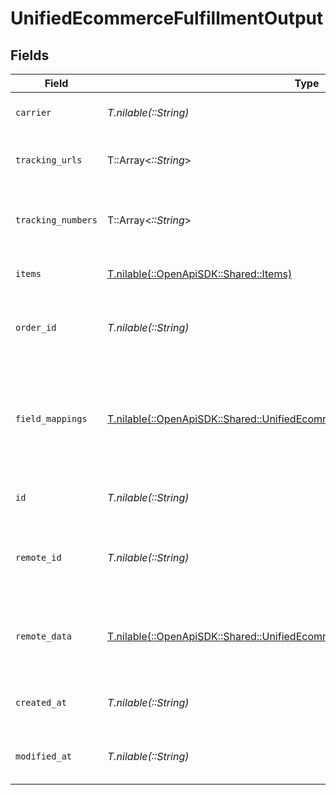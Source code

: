 # UnifiedEcommerceFulfillmentOutput


## Fields

| Field                                                                                                                                                    | Type                                                                                                                                                     | Required                                                                                                                                                 | Description                                                                                                                                              | Example                                                                                                                                                  |
| -------------------------------------------------------------------------------------------------------------------------------------------------------- | -------------------------------------------------------------------------------------------------------------------------------------------------------- | -------------------------------------------------------------------------------------------------------------------------------------------------------- | -------------------------------------------------------------------------------------------------------------------------------------------------------- | -------------------------------------------------------------------------------------------------------------------------------------------------------- |
| `carrier`                                                                                                                                                | *T.nilable(::String)*                                                                                                                                    | :heavy_minus_sign:                                                                                                                                       | The carrier of the fulfilment                                                                                                                            | DHL                                                                                                                                                      |
| `tracking_urls`                                                                                                                                          | T::Array<*::String*>                                                                                                                                     | :heavy_minus_sign:                                                                                                                                       | The tracking URLs of the fulfilment                                                                                                                      | [<br/>"https://tracing-url.sf.com"<br/>]                                                                                                                 |
| `tracking_numbers`                                                                                                                                       | T::Array<*::String*>                                                                                                                                     | :heavy_minus_sign:                                                                                                                                       | The tracking numbers of the fulfilment                                                                                                                   | [<br/>"track_1029_191919"<br/>]                                                                                                                          |
| `items`                                                                                                                                                  | [T.nilable(::OpenApiSDK::Shared::Items)](../../models/shared/items.md)                                                                                   | :heavy_minus_sign:                                                                                                                                       | The items in the fulfilment                                                                                                                              | {}                                                                                                                                                       |
| `order_id`                                                                                                                                               | *T.nilable(::String)*                                                                                                                                    | :heavy_minus_sign:                                                                                                                                       | The UUID of the order associated with the fulfilment                                                                                                     | 801f9ede-c698-4e66-a7fc-48d19eebaa4f                                                                                                                     |
| `field_mappings`                                                                                                                                         | [T.nilable(::OpenApiSDK::Shared::UnifiedEcommerceFulfillmentOutputFieldMappings)](../../models/shared/unifiedecommercefulfillmentoutputfieldmappings.md) | :heavy_minus_sign:                                                                                                                                       | The custom field mappings of the object between the remote 3rd party & Panora                                                                            | {<br/>"fav_dish": "broccoli",<br/>"fav_color": "red"<br/>}                                                                                               |
| `id`                                                                                                                                                     | *T.nilable(::String)*                                                                                                                                    | :heavy_minus_sign:                                                                                                                                       | The UUID of the fulfilment                                                                                                                               | 801f9ede-c698-4e66-a7fc-48d19eebaa4f                                                                                                                     |
| `remote_id`                                                                                                                                              | *T.nilable(::String)*                                                                                                                                    | :heavy_minus_sign:                                                                                                                                       | The remote ID of the fulfilment in the context of the 3rd Party                                                                                          | id_1                                                                                                                                                     |
| `remote_data`                                                                                                                                            | [T.nilable(::OpenApiSDK::Shared::UnifiedEcommerceFulfillmentOutputRemoteData)](../../models/shared/unifiedecommercefulfillmentoutputremotedata.md)       | :heavy_minus_sign:                                                                                                                                       | The remote data of the customer in the context of the 3rd Party                                                                                          | {<br/>"fav_dish": "broccoli",<br/>"fav_color": "red"<br/>}                                                                                               |
| `created_at`                                                                                                                                             | *T.nilable(::String)*                                                                                                                                    | :heavy_minus_sign:                                                                                                                                       | The created date of the object                                                                                                                           | 2024-10-01T12:00:00Z                                                                                                                                     |
| `modified_at`                                                                                                                                            | *T.nilable(::String)*                                                                                                                                    | :heavy_minus_sign:                                                                                                                                       | The modified date of the object                                                                                                                          | 2024-10-01T12:00:00Z                                                                                                                                     |